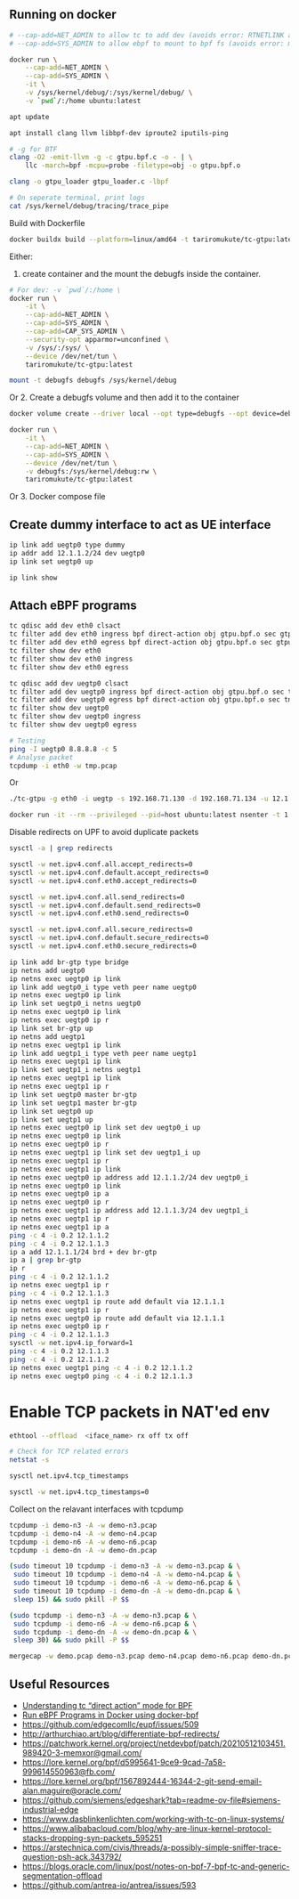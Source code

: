 
## Running on docker

```bash
# --cap-add=NET_ADMIN to allow tc to add dev (avoids error: RTNETLINK answers: Operation not permitted)
# --cap-add=SYS_ADMIN to allow ebpf to mount to bpf fs (avoids error: mount --make-private /sys/fs/bpf failed: Operation not permitted)

docker run \
    --cap-add=NET_ADMIN \
    --cap-add=SYS_ADMIN \
    -it \
    -v /sys/kernel/debug/:/sys/kernel/debug/ \
    -v `pwd`/:/home ubuntu:latest

apt update

apt install clang llvm libbpf-dev iproute2 iputils-ping

# -g for BTF
clang -O2 -emit-llvm -g -c gtpu.bpf.c -o - | \
	llc -march=bpf -mcpu=probe -filetype=obj -o gtpu.bpf.o

clang -o gtpu_loader gtpu_loader.c -lbpf

# On seperate terminal, print logs
cat /sys/kernel/debug/tracing/trace_pipe
```

Build with Dockerfile

```bash
docker buildx build --platform=linux/amd64 -t tariromukute/tc-gtpu:latest -f Dockerfile .
```

Either:
1. create container and the mount the debugfs inside the container.

```bash
# For dev: -v `pwd`/:/home \
docker run \
    -it \
    --cap-add=NET_ADMIN \
    --cap-add=SYS_ADMIN \
    --cap-add=CAP_SYS_ADMIN \
    --security-opt apparmor=unconfined \
    -v /sys/:/sys/ \
    --device /dev/net/tun \
    tariromukute/tc-gtpu:latest

mount -t debugfs debugfs /sys/kernel/debug
```

Or
2. Create a debugfs volume and then add it to the container

```bash
docker volume create --driver local --opt type=debugfs --opt device=debugfs debugfs

docker run \
    -it \
    --cap-add=NET_ADMIN \
    --cap-add=SYS_ADMIN \
    --device /dev/net/tun \
    -v debugfs:/sys/kernel/debug:rw \
    tariromukute/tc-gtpu:latest
```

Or
3. Docker compose file

## Create dummy interface to act as UE interface

```bash
ip link add uegtp0 type dummy
ip addr add 12.1.1.2/24 dev uegtp0
ip link set uegtp0 up

ip link show
```
## Attach eBPF programs

```bash
tc qdisc add dev eth0 clsact
tc filter add dev eth0 ingress bpf direct-action obj gtpu.bpf.o sec gtpu_ingress
tc filter add dev eth0 egress bpf direct-action obj gtpu.bpf.o sec gtpu_egress
tc filter show dev eth0
tc filter show dev eth0 ingress
tc filter show dev eth0 egress

tc qdisc add dev uegtp0 clsact
tc filter add dev uegtp0 ingress bpf direct-action obj gtpu.bpf.o sec tnl_if_ingress
tc filter add dev uegtp0 egress bpf direct-action obj gtpu.bpf.o sec tnl_if_egress
tc filter show dev uegtp0
tc filter show dev uegtp0 ingress
tc filter show dev uegtp0 egress
```

```bash
# Testing
ping -I uegtp0 8.8.8.8 -c 5
# Analyse packet
tcpdump -i eth0 -w tmp.pcap
```

Or

```bash
./tc-gtpu -g eth0 -i uegtp -s 192.168.71.130 -d 192.168.71.134 -u 12.1.1.2 -b 12.1.1.1 --ul-teid 1234 --dl-teid 1234 -q 9 -n 2 -f /home/tu-gtpu.pcap -vvv
```

```bash
docker run -it --rm --privileged --pid=host ubuntu:latest nsenter -t 1 -m -u -n -i sh -c 'cat /proc/config.gz | gunzip | grep CONFIG_DEBUG_INFO_BTF'
```

Disable redirects on UPF to avoid duplicate packets
```bash
sysctl -a | grep redirects

sysctl -w net.ipv4.conf.all.accept_redirects=0
sysctl -w net.ipv4.conf.default.accept_redirects=0
sysctl -w net.ipv4.conf.eth0.accept_redirects=0

sysctl -w net.ipv4.conf.all.send_redirects=0
sysctl -w net.ipv4.conf.default.send_redirects=0
sysctl -w net.ipv4.conf.eth0.send_redirects=0

sysctl -w net.ipv4.conf.all.secure_redirects=0
sysctl -w net.ipv4.conf.default.secure_redirects=0
sysctl -w net.ipv4.conf.eth0.secure_redirects=0
```

```bash
ip link add br-gtp type bridge
ip netns add uegtp0
ip netns exec uegtp0 ip link
ip link add uegtp0_i type veth peer name uegtp0
ip netns exec uegtp0 ip link
ip link set uegtp0_i netns uegtp0
ip netns exec uegtp0 ip link
ip netns exec uegtp0 ip r
ip link set br-gtp up
ip netns add uegtp1
ip netns exec uegtp1 ip link
ip link add uegtp1_i type veth peer name uegtp1
ip netns exec uegtp1 ip link
ip link set uegtp1_i netns uegtp1
ip netns exec uegtp1 ip link
ip netns exec uegtp1 ip r
ip link set uegtp0 master br-gtp
ip link set uegtp1 master br-gtp
ip link set uegtp0 up
ip link set uegtp1 up
ip netns exec uegtp0 ip link set dev uegtp0_i up
ip netns exec uegtp0 ip link
ip netns exec uegtp0 ip r
ip netns exec uegtp1 ip link set dev uegtp1_i up
ip netns exec uegtp1 ip r
ip netns exec uegtp1 ip link
ip netns exec uegtp0 ip address add 12.1.1.2/24 dev uegtp0_i
ip netns exec uegtp0 ip link
ip netns exec uegtp0 ip a
ip netns exec uegtp0 ip r
ip netns exec uegtp1 ip address add 12.1.1.3/24 dev uegtp1_i
ip netns exec uegtp1 ip r
ip netns exec uegtp1 ip a
ping -c 4 -i 0.2 12.1.1.2
ping -c 4 -i 0.2 12.1.1.3
ip a add 12.1.1.1/24 brd + dev br-gtp
ip a | grep br-gtp
ip r
ping -c 4 -i 0.2 12.1.1.2
ip netns exec uegtp1 ip r
ping -c 4 -i 0.2 12.1.1.3
ip netns exec uegtp1 ip route add default via 12.1.1.1
ip netns exec uegtp1 ip r
ip netns exec uegtp0 ip route add default via 12.1.1.1
ip netns exec uegtp0 ip r
ping -c 4 -i 0.2 12.1.1.3
sysctl -w net.ipv4.ip_forward=1
ping -c 4 -i 0.2 12.1.1.3
ping -c 4 -i 0.2 12.1.1.2
ip netns exec uegtp1 ping -c 4 -i 0.2 12.1.1.2
ip netns exec uegtp0 ping -c 4 -i 0.2 12.1.1.3
```

# Enable TCP packets in NAT'ed env

```bash
ethtool --offload  <iface_name> rx off tx off

# Check for TCP related errors
netstat -s
```

```bash
sysctl net.ipv4.tcp_timestamps

sysctl -w net.ipv4.tcp_timestamps=0
```

Collect on the relavant interfaces with tcpdump
```bash
tcpdump -i demo-n3 -A -w demo-n3.pcap
tcpdump -i demo-n4 -A -w demo-n4.pcap
tcpdump -i demo-n6 -A -w demo-n6.pcap
tcpdump -i demo-dn -A -w demo-dn.pcap

(sudo timeout 10 tcpdump -i demo-n3 -A -w demo-n3.pcap & \
 sudo timeout 10 tcpdump -i demo-n4 -A -w demo-n4.pcap & \
 sudo timeout 10 tcpdump -i demo-n6 -A -w demo-n6.pcap & \
 sudo timeout 10 tcpdump -i demo-dn -A -w demo-dn.pcap & \
 sleep 15) && sudo pkill -P $$

(sudo tcpdump -i demo-n3 -A -w demo-n3.pcap & \
 sudo tcpdump -i demo-n6 -A -w demo-n6.pcap & \
 sudo tcpdump -i demo-dn -A -w demo-dn.pcap & \
 sleep 30) && sudo pkill -P $$

mergecap -w demo.pcap demo-n3.pcap demo-n4.pcap demo-n6.pcap demo-dn.pcap
```
## Useful Resources

- [Understanding tc “direct action” mode for BPF](https://qmonnet.github.io/whirl-offload/2020/04/11/tc-bpf-direct-action/)
- [Run eBPF Programs in Docker using docker-bpf](https://hemslo.io/run-ebpf-programs-in-docker-using-docker-bpf/)
- https://github.com/edgecomllc/eupf/issues/509
- http://arthurchiao.art/blog/differentiate-bpf-redirects/
- https://patchwork.kernel.org/project/netdevbpf/patch/20210512103451.989420-3-memxor@gmail.com/
- https://lore.kernel.org/bpf/d5995641-9ce9-9cad-7a58-999614550963@fb.com/
- https://lore.kernel.org/bpf/1567892444-16344-2-git-send-email-alan.maguire@oracle.com/
- https://github.com/siemens/edgeshark?tab=readme-ov-file#siemens-industrial-edge
- https://www.dasblinkenlichten.com/working-with-tc-on-linux-systems/
- https://www.alibabacloud.com/blog/why-are-linux-kernel-protocol-stacks-dropping-syn-packets_595251
- https://arstechnica.com/civis/threads/a-possibly-simple-sniffer-trace-question-psh-ack.343792/
- https://blogs.oracle.com/linux/post/notes-on-bpf-7-bpf-tc-and-generic-segmentation-offload
- https://github.com/antrea-io/antrea/issues/593